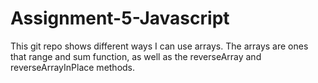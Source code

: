 # Assignment-5-Javascript
This git repo shows different ways I can use arrays. The arrays are ones that range and sum function, as well as the reverseArray and reverseArrayInPlace methods.
